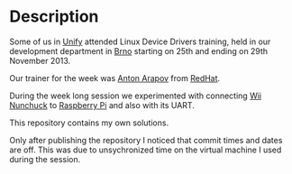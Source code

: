 # Description

Some of us in [Unify][Unify homepage] attended Linux Device Drivers training,
held in our development department in [Brno][Wikipedia: Brno] starting on
25th and ending on 29th November 2013.

Our trainer for the week was [Anton Arapov][Anton Arapov at G+] from
[RedHat][Wikipedia: RedHat].

During the week long session we experimented with connecting [Wii
Nunchuck][Wikipedia: Wii Remote -- Nunchuk] to [Raspberry Pi][Wikipedia:
Raspberry Pi] and also with its UART.

This repository contains my own solutions.

Only after publishing the repository I noticed that commit times and dates are
off. This was due to unsychronized time on the virtual machine I used during
the session.


[Anton Arapov at G+]:
  https://plus.google.com/+AntonArapov
  "Anton Arapov at G+"
[Unify homepage]:
  http://www.unify.com/
  "Unify, company homepage"
[Wikipedia: Brno]:
  https://en.wikipedia.org/wiki/Brno
  "Wikipedia: Brno"
[Wikipedia: Raspberry Pi]:
  https://en.wikipedia.org/wiki/Raspberry_Pi
  "Wikipedia: Raspberry Pi"
[Wikipedia: Wii Remote -- Nunchuk]:
  https://en.wikipedia.org/wiki/Wii_Remote#Nunchuk
  "Wikipedia: Wii Remote -- Nunchuk"
[Wikipedia: RedHat]:
  https://en.wikipedia.org/wiki/Red_Hat
  "Wikipedia: RedHat"
